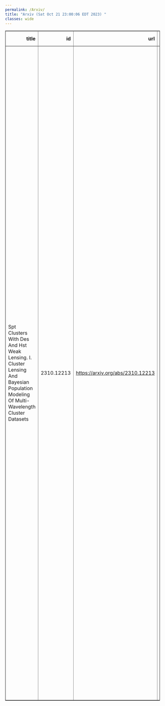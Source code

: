 ```yaml
---
permalink: /Arxiv/
title: "Arxiv (Sat Oct 21 23:00:06 EDT 2023) "
classes: wide
---
```

<table border="1" class="dataframe">
  <thead>
    <tr style="text-align: right;">
      <th>title</th>
      <th>id</th>
      <th>url</th>
      <th>authors</th>
      <th>Local Authors</th>
    </tr>
  </thead>
  <tbody>
    <tr>
      <td>Spt Clusters With Des And Hst Weak Lensing. I. Cluster Lensing And   Bayesian Population Modeling Of Multi-Wavelength Cluster Datasets</td>
      <td>2310.12213</td>
      <td><a href="https://arxiv.org/abs/2310.12213" target="_blank">https://arxiv.org/abs/2310.12213</a></td>
      <td>S. Bocquet, S. Grandis, L. E. Bleem, M. Klein, J. J. Mohr, M. Aguena, A. Alarcon, S. Allam, S. W. Allen, O. Alves, A. Amon, B. Ansarinejad, D. Bacon, M. Bayliss, K. Bechtol, M. R. Becker, B. A. Benson, G. M. Bernstein, M. Brodwin, D. Brooks, A. Campos, R. E. A. Canning, J. E. Carlstrom, A. Carnero Rosell, M. Carrasco Kind, J. Carretero, R. Cawthon, C. Chang, R. Chen, A. Choi, J. Cordero, M. Costanzi, L. N. Da Costa, M. E. S. Pereira, C. Davis, T. De Haan, J. Derose, S. Desai, H. T. Diehl, S. Dodelson, P. Doel, C. Doux, A. Drlica-Wagner, K. Eckert, J. Elvin-Poole, S. Everett, I. Ferrero, A. Ferté, A. M. Flores, J. Frieman, J. García-Bellido, M. Gatti, G. Giannini, M. D. Gladders, D. Gruen, R. A. Gruendl, I. Harrison, W. G. Hartley, K. Herner, S. R. Hinton, D. L. Hollowood, W. L. Holzapfel, K. Honscheid, N. Huang, E. M. Huff, D. J. James, M. Jarvis, F. Kéruzoré, G. Khullar, K. Kim, R. Kraft, K. Kuehn, N. Kuropatkin, S. Lee, P. -F. Leget, N. Maccrann, G. Mahler, A. Mantz, J. L. Marshall, J. Mccullough, M. Mcdonald, J. Mena-Fernández, R. Miquel, J. Myles, A. Navarro-Alsina, R. L. C. Ogando, A. Palmese, S. Pandey, A. Pieres, A. A. Plazas Malagón, J. Prat, M. Raveri, C. L. Reichardt, J. Roberson, R. P. Rollins, A. K. Romer, C. Romero, A. Roodman, A. J. Ross, E. S. Rykoff, L. Salvati, C. Sánchez, E. Sanchez, D. Sanchez Cid, A. Saro, T. Schrabback, M. Schubnell, L. F. Secco, I. Sevilla-Noarbe, K. Sharon, E. Sheldon, T. Shin, M. Smith, T. Somboonpanyakul, B. Stalder, A. A. Stark, V. Strazzullo, E. Suchyta, M. E. C. Swanson, G. Tarle, C. To, M. A. Troxel, I. Tutusaus, T. N. Varga, A. Von Der Linden, N. Weaverdyck, J. Weller, P. Wiseman, B. Yanny, B. Yin, M. Young, Y. Zhang, J. Zuntz</td>
      <td>Ashley Ross, Chun-Hao To, Klaus Honscheid</td>
    </tr>
  </tbody>
</table>